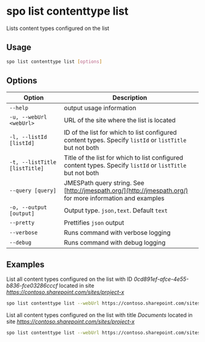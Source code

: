 # spo list contenttype list

Lists content types configured on the list

## Usage

```sh
spo list contenttype list [options]
```

## Options

Option|Description
------|-----------
`--help`|output usage information
`-u, --webUrl <webUrl>`|URL of the site where the list is located
`-l, --listId [listId]`|ID of the list for which to list configured content types. Specify `listId` or `listTitle` but not both
`-t, --listTitle [listTitle]`|Title of the list for which to list configured content types. Specify `listId` or `listTitle` but not both
`--query [query]`|JMESPath query string. See [http://jmespath.org/](http://jmespath.org/) for more information and examples
`-o, --output [output]`|Output type. `json,text`. Default `text`
`--pretty`|Prettifies `json` output
`--verbose`|Runs command with verbose logging
`--debug`|Runs command with debug logging

## Examples

List all content types configured on the list with ID _0cd891ef-afce-4e55-b836-fce03286cccf_ located in site _https://contoso.sharepoint.com/sites/project-x_

```sh
spo list contenttype list --webUrl https://contoso.sharepoint.com/sites/project-x --listId 0cd891ef-afce-4e55-b836-fce03286cccf
```

List all content types configured on the list with title _Documents_ located in site _https://contoso.sharepoint.com/sites/project-x_

```sh
spo list contenttype list --webUrl https://contoso.sharepoint.com/sites/project-x --listTitle Documents
```